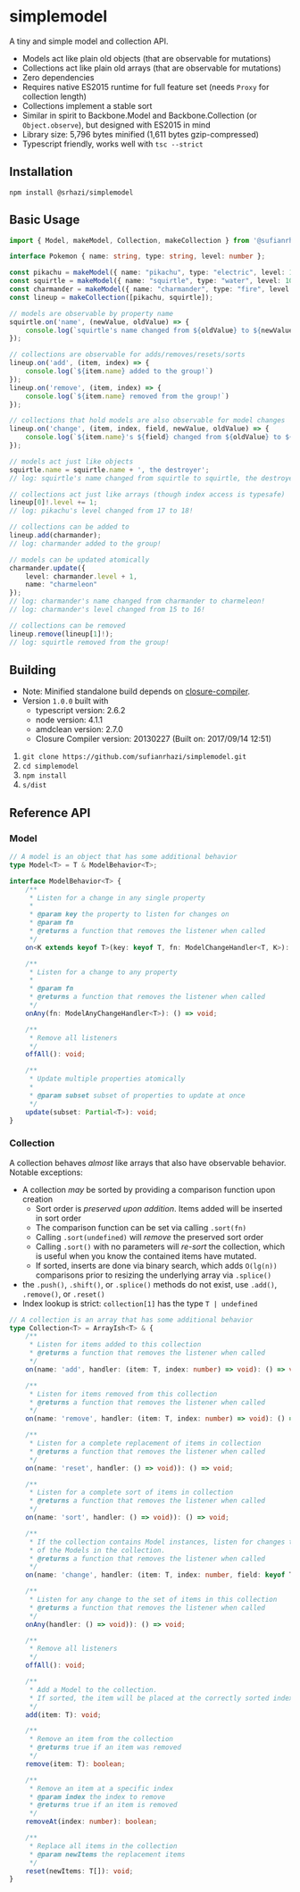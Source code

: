 # simplemodel

A tiny and simple model and collection API.

* Models act like plain old objects (that are observable for mutations)
* Collections act like plain old arrays (that are observable for mutations)
* Zero dependencies
* Requires native ES2015 runtime for full feature set (needs `Proxy` for collection length)
* Collections implement a stable sort
* Similar in spirit to Backbone.Model and Backbone.Collection (or `Object.observe`), but designed with ES2015 in mind
* Library size: 5,796 bytes minified (1,611 bytes gzip-compressed)
* Typescript friendly, works well with `tsc --strict`


## Installation

`npm install @srhazi/simplemodel`


## Basic Usage

```typescript
import { Model, makeModel, Collection, makeCollection } from '@sufianrhazi/simplemodel';

interface Pokemon { name: string, type: string, level: number };

const pikachu = makeModel({ name: "pikachu", type: "electric", level: 17});
const squirtle = makeModel({ name: "squirtle", type: "water", level: 10});
const charmander = makeModel({ name: "charmander", type: "fire", level: 15});
const lineup = makeCollection([pikachu, squirtle]);

// models are observable by property name
squirtle.on('name', (newValue, oldValue) => {
    console.log(`squirtle's name changed from ${oldValue} to ${newValue}`);
});

// collections are observable for adds/removes/resets/sorts
lineup.on('add', (item, index) => {
    console.log(`${item.name} added to the group!`)
});
lineup.on('remove', (item, index) => {
    console.log(`${item.name} removed from the group!`)
});

// collections that hold models are also observable for model changes
lineup.on('change', (item, index, field, newValue, oldValue) => {
    console.log(`${item.name}'s ${field} changed from ${oldValue} to ${newValue}!`);
});

// models act just like objects
squirtle.name = squirtle.name + ', the destroyer';
// log: squirtle's name changed from squirtle to squirtle, the destroyer

// collections act just like arrays (though index access is typesafe)
lineup[0]!.level += 1;
// log: pikachu's level changed from 17 to 18!

// collections can be added to
lineup.add(charmander);
// log: charmander added to the group!

// models can be updated atomically
charmander.update({
    level: charmander.level + 1,
    name: "charmeleon"
});
// log: charmander's name changed from charmander to charmeleon!
// log: charmander's level changed from 15 to 16!

// collections can be removed
lineup.remove(lineup[1]!);
// log: squirtle removed from the group!
```

## Building

* Note: Minified standalone build depends on [closure-compiler](http://code.google.com/closure/compiler).
* Version `1.0.0` built with
  * typescript version: 2.6.2
  * node version: 4.1.1
  * amdclean version: 2.7.0
  * Closure Compiler version: 20130227 (Built on: 2017/09/14 12:51)

1. `git clone https://github.com/sufianrhazi/simplemodel.git`
2. `cd simplemodel`
3. `npm install`
4. `s/dist`


## Reference API

### Model

```typescript
// A model is an object that has some additional behavior 
type Model<T> = T & ModelBehavior<T>;

interface ModelBehavior<T> {
    /**
     * Listen for a change in any single property
     * 
     * @param key the property to listen for changes on
     * @param fn
     * @returns a function that removes the listener when called
     */
    on<K extends keyof T>(key: keyof T, fn: ModelChangeHandler<T, K>): () => void;

    /**
     * Listen for a change to any property
     * 
     * @param fn
     * @returns a function that removes the listener when called
     */
    onAny(fn: ModelAnyChangeHandler<T>): () => void;

    /**
     * Remove all listeners
     */
    offAll(): void;

    /**
     * Update multiple properties atomically
     * 
     * @param subset subset of properties to update at once
     */
    update(subset: Partial<T>): void;
}
```

### Collection

A collection behaves *almost* like arrays that also have observable behavior. Notable exceptions:

* A collection *may* be sorted by providing a comparison function upon creation
  * Sort order is *preserved upon addition*. Items added will be inserted in sort order
  * The comparison function can be set via calling `.sort(fn)`
  * Calling `.sort(undefined)` will *remove* the preserved sort order
  * Calling `.sort()` with no parameters will *re-sort* the collection, which is useful when you know the contained items have mutated.
  * If sorted, inserts are done via binary search, which adds `O(lg(n))` comparisons prior to resizing the underlying array via `.splice()`
* the `.push()`, `.shift()`, or `.splice()` methods do not exist, use `.add()`, `.remove()`, or `.reset()`
* Index lookup is strict: `collection[1]` has the type `T | undefined`

```typescript
// A collection is an array that has some additional behavior
type Collection<T> = ArrayIsh<T> & {
    /**
     * Listen for items added to this collection
     * @returns a function that removes the listener when called
     */
    on(name: 'add', handler: (item: T, index: number) => void): () => void;

    /**
     * Listen for items removed from this collection
     * @returns a function that removes the listener when called
     */
    on(name: 'remove', handler: (item: T, index: number) => void): () => void;

    /**
     * Listen for a complete replacement of items in collection
     * @returns a function that removes the listener when called
     */
    on(name: 'reset', handler: () => void)): () => void;

    /**
     * Listen for a complete sort of items in collection
     * @returns a function that removes the listener when called
     */
    on(name: 'sort', handler: () => void)): () => void;

    /**
     * If the collection contains Model instances, listen for changes to any
     * of the Models in the collection.
     * @returns a function that removes the listener when called
     */
    on(name: 'change', handler: (item: T, index: number, field: keyof T, curr: T[typeof field], prev: T[typeof field]) => void): () => void;

    /**
     * Listen for any change to the set of items in this collection
     * @returns a function that removes the listener when called
     */
    onAny(handler: () => void)): () => void;

    /**
     * Remove all listeners
     */
    offAll(): void;

    /**
     * Add a Model to the collection.
     * If sorted, the item will be placed at the correctly sorted index.
     */
    add(item: T): void;

    /**
     * Remove an item from the collection
     * @returns true if an item was removed
     */
    remove(item: T): boolean;

    /**
     * Remove an item at a specific index
     * @param index the index to remove
     * @returns true if an item is removed
     */
    removeAt(index: number): boolean;

    /**
     * Replace all items in the collection
     * @param newItems the replacement items
     */
    reset(newItems: T[]): void;
}
